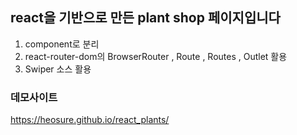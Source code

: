 ## react을 기반으로 만든 plant shop 페이지입니다

1. component로 분리
2. react-router-dom의 BrowserRouter , Route , Routes , Outlet 활용
3. Swiper 소스 활용

### 데모사이트

https://heosure.github.io/react_plants/
